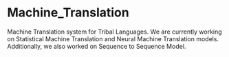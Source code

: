 # Machine_Translation

Machine Translation system for Tribal Languages. We are currently working on Statistical Machine Translation and Neural Machine Translation models. Additionally, we also worked on Sequence to Sequence Model.
